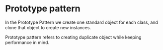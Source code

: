 Prototype pattern
================================

In the Prototype Pattern we create one standard object for each class, and clone that object to create new instances.

Prototype pattern refers to creating duplicate object while keeping performance in mind.

